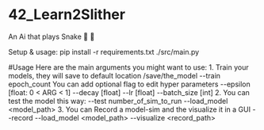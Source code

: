 # 42_Learn2Slither
An Ai that plays Snake 🐍 🍎

Setup & usage:
    pip install -r requirements.txt
    ./src/main.py <ARGS>

#Usage
Here are the main arguments you might want to use:
    1. Train your models, they will save to default location /save/the_model
    --train epoch_count 
        You can add optional flag to edit hyper parameters
        --epsilon [float: 0 < ARG < 1] 
        --decay [float] 
        --lr [float] 
        --batch_size [int]
    2. You can test the model this way:
    --test number_of_sim_to_run --load_model <model_path>
    3. You can Record a model-sim and the visualize it in a GUI
        --record --load_model <model_path>
        --visualize <record_path>
    
